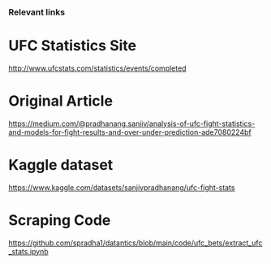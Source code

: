 ### Relevant links

# UFC Statistics Site
http://www.ufcstats.com/statistics/events/completed

# Original Article
https://medium.com/@pradhanang.sanjiv/analysis-of-ufc-fight-statistics-and-models-for-fight-results-and-over-under-prediction-ade7080224bf

# Kaggle dataset
https://www.kaggle.com/datasets/sanjivpradhanang/ufc-fight-stats

# Scraping Code
https://github.com/spradha1/datantics/blob/main/code/ufc_bets/extract_ufc_stats.ipynb
